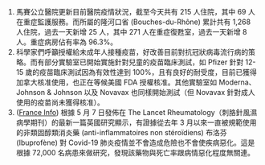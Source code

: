 1. 馬賽公立醫院更新目前醫院疫情狀況，截至今天共有 215 人住院，其中 69 人在重症監護服務。而所屬的隆河口省 (Bouches-du-Rhône) 累計共有 1,268 人住院，過去一天新增 25 人，其中 271 人在重症復甦室，過去一天新增 8 人。重症病房佔有率為 96.3%。
1. 科學家們呼籲授權給未成年人接種疫苗，好改善目前對抗冠狀病毒流行病的策略。而有部分實驗室已開始實施針對兒童的疫苗臨床測試，如 Pfizer 針對 12-15 歲的疫苗臨床測試因為有效性達到 100%，且有良好的耐受度，目前已獲得加拿大核准使用，也正在等候美國 FDA 授權核准。其他實驗室如 Moderna、Johnson & Johnson 以及 Novavax 也同樣開始測試（但 Novavax 針對成人使用的疫苗尚未獲得核准）。
1. ([France Info](https://bit.ly/3vZc5Zx)) 根據 5 月 7 日發佈在 The Lancet Rheumatology（刺胳針風濕病學期刊）的最新一篇英國研究顯示，有證據從去年 3 月以來一直被規範使用的非類固醇類消炎藥 (anti-inflammatoires non stéroïdiens) 布洛芬 (Ibuprofène) 對 Covid-19 肺炎疫情並不會造成危險也不會使疾病惡化。這是根據 72,000 名病患來做研究，發現該藥物與死亡率跟病情惡化程度無關連。
